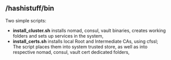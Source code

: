 ## /hashistuff/bin

Two simple scripts:

* __install_cluster.sh__ installs nomad, consul, vault binaries, creates working folders and sets up services in the system,
* __install_certs.sh__ installs local Root and Intermediate CAs, using cfssl; The script places them into system trusted store, as well as into respective nomad, consul, vault cert dedicated folders,
